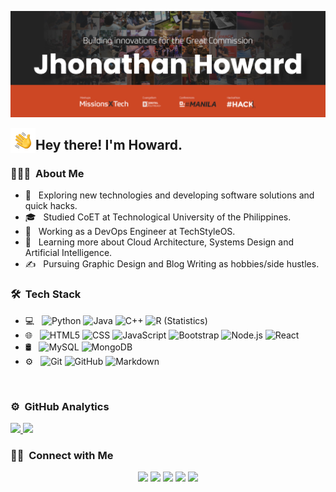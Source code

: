 ![Jhonathan Howard Banner](images/banner.png)

<img alt="Night Coding" src="images/wave.gif" width='40' align="left"/><h2> Hey there! I'm Howard.</h2>

### 👨🏻‍💻 &nbsp;About Me
- 🤔 &nbsp; Exploring new technologies and developing software solutions and quick hacks.
- 🎓 &nbsp; Studied CoET at Technological University of the Philippines.
- 💼 &nbsp; Working as a DevOps Engineer at TechStyleOS.
- 🌱 &nbsp; Learning more about Cloud Architecture, Systems Design and Artificial Intelligence.
- ✍️ &nbsp; Pursuing Graphic Design and Blog Writing as hobbies/side hustles.

### 🛠 &nbsp;Tech Stack
- 💻 &nbsp;
  ![Python](https://img.shields.io/badge/-Python-white?style=flat&logo=python)
  ![Java](https://img.shields.io/badge/-PHP-white?style=flat&logo=PHP)
  ![C++](https://img.shields.io/badge/-C++-white?style=flat&logo=C%2B%2B&logoColor=00599C)
  ![R (Statistics)](https://img.shields.io/badge/-R-white?style=flat&logo=R&logoColor=276DC3)
- 🌐 &nbsp;
  ![HTML5](https://img.shields.io/badge/-HTML5-white?style=flat&logo=HTML5)
  ![CSS](https://img.shields.io/badge/-CSS-white?style=flat&logo=CSS3&logoColor=1572B6)
  ![JavaScript](https://img.shields.io/badge/-JavaScript-white?style=flat&logo=javascript)
  ![Bootstrap](https://img.shields.io/badge/-Bootstrap-white?style=flat&logo=bootstrap&logoColor=563D7C)
  ![Node.js](https://img.shields.io/badge/-Node.js-white?style=flat&logo=node.js)
  ![React](https://img.shields.io/badge/-React-white?style=flat&logo=react)
- 🛢 &nbsp;
  ![MySQL](https://img.shields.io/badge/-MySQL-white?style=flat&logo=mysql)
  ![MongoDB](https://img.shields.io/badge/-MongoDB-white?style=flat&logo=mongodb)
- ⚙️ &nbsp;
  ![Git](https://img.shields.io/badge/-Git-white?style=flat&logo=git)
  ![GitHub](https://img.shields.io/badge/-GitHub-white?style=flat&logo=github&logoColor=black)
  ![Markdown](https://img.shields.io/badge/-Markdown-white?style=flat&logo=markdown&logoColor=black)
<br/>

### ⚙️ &nbsp;GitHub Analytics
<a href="https://github.com/jhonatsz">
  <img height="180em" src="https://github-readme-stats-eight-theta.vercel.app/api?username=jhonatsz&show_icons=true&theme=algolia&include_all_commits=true&count_private=true" />
  <img height="180em" src="https://github-readme-stats-eight-theta.vercel.app/api/top-langs/?username=jhonatsz&layout=compact&langs_count=8&theme=buefy" />
</a>

### 🤝🏻 &nbsp;Connect with Me
<p align="center">
<a href="https://www.jhonhoward.com"><img src="https://img.shields.io/badge/-jhonhoward.com-3423A6?style=flat&logo=Google-Chrome&logoColor=white"/></a>
<a href="https://linkedin.com/in/jhonatsz"><img src="https://img.shields.io/badge/-Jhonathan%20Howard-0077B5?style=flat&logo=Linkedin&logoColor=white"/></a>
<a href="mailto:jhonathan@giolosts.co"><img src="https://img.shields.io/badge/-jhonathan@giolosts.co-D14836?style=flat&logo=Gmail&logoColor=white"/></a>
<a href="https://instagram.com/jhonatsz"><img src="https://img.shields.io/badge/-@jhonatsz-E4405F?style=flat&logo=Instagram&logoColor=white"/></a>
<a href="https://facebook.com/jhonatsz"><img src="https://img.shields.io/badge/-@jhonatsz-1877F2?style=flat&logo=Facebook&logoColor=white"/></a>
</p>
